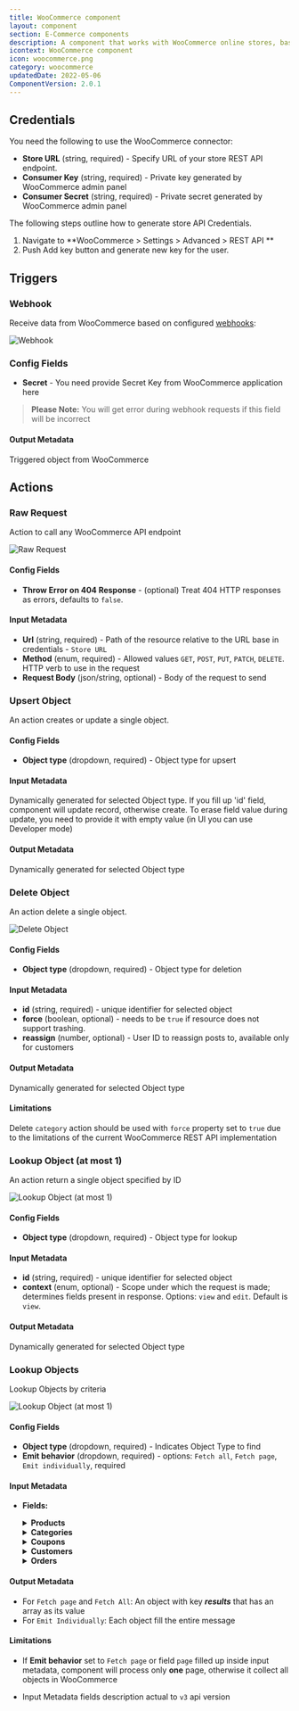 ```yaml
---
title: WooCommerce component
layout: component
section: E-Commerce components
description: A component that works with WooCommerce online stores, based on WooCommerce REST API
icontext: WooCommerce component
icon: woocommerce.png
category: woocommerce
updatedDate: 2022-05-06
ComponentVersion: 2.0.1
---
```


## Credentials

You need the following to use the WooCommerce connector:

 * **Store URL** (string, required) - Specify URL of your store REST API endpoint.
 * **Consumer Key** (string, required) - Private key generated by WooCommerce admin panel
 * **Consumer Secret** (string, required) - Private secret generated by WooCommerce admin panel

The following steps outline how to generate store API Credentials.

1. Navigate to **WooCommerce > Settings > Advanced > REST API **
1. Push Add key button and generate new key for the user.

## Triggers

### Webhook

Receive data from WooCommerce based on configured [webhooks](https://woocommerce.com/document/webhooks/):

![Webhook](img/webhook.png)

### Config Fields

 * **Secret** - You need provide Secret Key from WooCommerce application here

 >**Please Note:** You will get error during webhook requests if this field will be incorrect

#### Output Metadata

Triggered object from WooCommerce

## Actions

### Raw Request

Action to call any WooCommerce API endpoint

![Raw Request](img/make-raw-request.png)

#### Config Fields

* **Throw Error on 404 Response** - (optional) Treat 404 HTTP responses as errors, defaults to `false`.

#### Input Metadata

* **Url** (string, required) - Path of the resource relative to the URL base in credentials - `Store URL`
* **Method** (enum, required) - Allowed values `GET`, `POST`, `PUT`, `PATCH`, `DELETE`. HTTP verb to use in the request
* **Request Body** (json/string, optional) - Body of the request to send

### Upsert Object

An action creates or update a single object.

#### Config Fields

* **Object type** (dropdown, required) - Object type for upsert

#### Input Metadata

Dynamically generated for selected Object type. If you fill up 'id' field, component will update record, otherwise create.
To erase field value during update, you need to provide it with empty value (in UI you can use Developer mode)

#### Output Metadata

Dynamically generated for selected Object type

### Delete Object

An action delete a single object.

![Delete Object](img/delete-object.png)

#### Config Fields

* **Object type** (dropdown, required) - Object type for deletion

#### Input Metadata

* **id** (string, required) - unique identifier for selected object
* **force** (boolean, optional) - needs to be `true` if resource does not support trashing.
* **reassign** (number, optional) - User ID to reassign posts to, available only for customers

#### Output Metadata

Dynamically generated for selected Object type

#### Limitations

Delete `category` action should be used with `force` property set to `true` due to the limitations of the current WooCommerce REST API implementation

### Lookup Object (at most 1)

An action return a single object specified by ID

![Lookup Object (at most 1)](img/lookup-object-at-most-1.png)

#### Config Fields

* **Object type** (dropdown, required) - Object type for lookup

#### Input Metadata

* **id** (string, required) - unique identifier for selected object
* **context** (enum, optional) - Scope under which the request is made; determines fields present in response. Options: `view` and `edit`. Default is `view`.

#### Output Metadata

Dynamically generated for selected Object type

### Lookup Objects

Lookup Objects by criteria

![Lookup Object (at most 1)](img/lookup-objects.png)

#### Config Fields

* **Object type** (dropdown, required) - Indicates Object Type to find
* **Emit behavior** (dropdown, required) - options: `Fetch all`, `Fetch page`, `Emit individually`, required

#### Input Metadata

* **Fields:**

  <details close markdown="block"><summary><strong>Products</strong></summary>

  |Parameter|Type|Description|
  |----|-----------|-----------|
  |context|string|Scope under which the request is made; determines fields present in response. Options: `view` and `edit`. Default is `view`.|
  |page|integer|Current page of the collection. Default is `1`.|
  |per_page|integer|Maximum number of items to be returned in result set. Default is `10`.|
  |search|string|Limit results to those matching a string.|
  |after|string|Limit response to resources published after a given ISO8601 compliant date.|
  |before|string|Limit response to resources published before a given ISO8601 compliant date.|
  |exclude|array|Ensure result set excludes specific IDs.|
  |include|array|Limit result set to specific ids.|
  |offset|integer|Offset the result set by a specific number of items.|
  |order|string|Order sort attribute ascending or descending. Options: `asc` and `desc`. Default is `desc`.|
  |orderby|string|Sort collection by object attribute. Options: `date`, `id`, `include`, `title`, `slug`, `price`, `popularity` and `rating`. Default is `date`.|
  |parent|array|Limit result set to those of particular parent IDs.|
  |parent_exclude|array|Limit result set to all items except those of a particular parent ID.|
  |slug|string|Limit result set to products with a specific slug.|
  |status|string|Limit result set to products assigned a specific status. Options: `any`, `draft`, `pending`, `private` and `publish`. Default is `any`.|
  |type|string|Limit result set to products assigned a specific type. Options: `simple`, `grouped`, `external` and `variable`.|
  |sku|string|Limit result set to products with a specific SKU.|
  |featured|boolean|Limit result set to featured products.|
  |category|string|Limit result set to products assigned a specific category ID.|
  |tag|string|Limit result set to products assigned a specific tag ID.|
  |shipping_class|string|Limit result set to products assigned a specific shipping class ID.|
  |attribute|string|Limit result set to products with a specific attribute.|
  |attribute_term|string|Limit result set to products with a specific attribute term ID (required an assigned attribute).|
  |tax_class|string|Limit result set to products with a specific tax class. Default options: `standard`, `reduced-rate` and `zero-rate`.|
  |on_sale|boolean|Limit result set to products on sale.|
  |min_price|string|Limit result set to products based on a minimum price.|
  |max_price|string|Limit result set to products based on a maximum price.|
  |stock_status|string|Limit result set to products with specified stock status. Options: `instock`, `outofstock` and `onbackorder`.|

  </details>

  <details close markdown="block"><summary><strong>Categories</strong></summary>

  |Parameter|Type|Description|
  |----|-----------|-----------|
  |context|string|Scope under which the request is made; determines fields present in response. Options: `view` and `edit`. Default is `view`.|
  |page|integer|Current page of the collection. Default is `1`.|
  |per_page|integer|Maximum number of items to be returned in result set. Default is `10`.|
  |search|string|Limit results to those matching a string.|
  |exclude|array|Ensure result set excludes specific ids.|
  |include|array|Limit result set to specific ids.|
  |order|string|Order sort attribute ascending or descending. Options: `asc` and `desc`. Default is `asc`.|
  |orderby|string|Sort collection by resource attribute. Options: `id`, `include`, `name`, `slug`, `term_group`, description and count. Default is `name`.|
  |hide_empty|boolean|Whether to hide resources not assigned to any products. Default is `false`.|
  |parent|integer|Limit result set to resources assigned to a specific parent.|
  |product|integer|Limit result set to resources assigned to a specific product.|
  |slug|string|Limit result set to resources with a specific slug.|

  </details>

  <details close markdown="block"><summary><strong>Coupons</strong></summary>

  |Parameter|Type|Description|
  |----|-----------|-----------|
  |context|string|Scope under which the request is made; determines fields present in response. Options: `view` and `edit`.   Default is `view`.|
  |page|integer|Current page of the collection. Default is `1`.|
  |per_page|integer|Maximum number of items to be returned in result set. Default is `10`.|
  |search|string|Limit results to those matching a string.|
  |after|string|Limit response to resources published after a given ISO8601 compliant date.|
  |before|string|Limit response to resources published before a given ISO8601 compliant date.|
  |exclude|array|Ensure result set excludes specific IDs.|
  |include|array|Limit result set to specific ids.|
  |offset|integer|Offset the result set by a specific number of items.|
  |order|string|Order sort attribute ascending or descending. Options: `asc` and `desc`. Default is `desc`.|
  |orderby|string|Sort collection by object attribute. Options: `date`, `id`, `include`, `title` and `slug`. Default is `date`.|
  |code|string|Limit result set to resources with a specific code.|

  </details>

  <details close markdown="block"><summary><strong>Customers</strong></summary>

  |Parameter|Type|Description|
  |----|-----------|-----------|
  |context|string|Scope under which the request is made; determines fields present in response. Options: `view` and `edit`. Default is `view`.|
  |page|integer|Current page of the collection. Default is `1`.|
  |per_page|integer|Maximum number of items to be returned in result set. Default is `10`.|
  |search|string|Limit results to those matching a string.|
  |exclude|array|Ensure result set excludes specific IDs.|
  |include|array|Limit result set to specific IDs.|
  |offset|integer|Offset the result set by a specific number of items.|
  |order|string|Order sort attribute ascending or descending. Options: `asc` and `desc`. Default is `asc`.|
  |orderby|string|Sort collection by object attribute. Options: `id`, `include`, `name` and `registered_date`. Default is `name`.|
  |email|string|Limit result set to resources with a specific email.|
  |role|string|Limit result set to resources with a specific role. Options: `all`, `administrator`, `editor`, `author`, `contributor`, `subscriber`, `customer` and `shop_manager`. Default is `customer`.|

  </details>

  <details close markdown="block"><summary><strong>Orders</strong></summary>

  |Parameter|Type|Description|
  |----|-----------|-----------|
  |context|string|Scope under which the request is made;   determines fields present in response. Options: `view` and `edit`.   Default is `view`.|
  |page|integer|Current page of the collection. Default is `1`.|
  |per_page|integer|Maximum number of items to be returned in result set. Default is `10`.|
  |search|string|Limit results to those matching a string.|
  |after|string|Limit response to resources published after a given ISO8601 compliant date.|
  |before|string|Limit response to resources published before a given ISO8601 compliant date.|
  |exclude|array|Ensure result set excludes specific IDs.|
  |include|array|Limit result set to specific ids.|
  |offset|integer|Offset the result set by a specific number of items.|
  |order|string|Order sort attribute ascending or descending. Options: `asc` and `desc`. Default is `desc`.|
  |orderby|string|Sort collection by object attribute. Options: `date`, `id`, `include`, `title` and `slug`. Default is `date`.|
  |parent|array|Limit result set to those of particular parent IDs.|
  |parent_exclude|array|Limit result set to all items except those of a particular parent ID.|
  |status|array|Limit result set to orders assigned a specific   status. Options: `any`, `pending`, `processing`, `on-hold`, `completed`, `cancelled`, `refunded`, `failed` and `trash`. Default is `any`.|
  |customer|integer|Limit result set to orders assigned a specific customer.|
  |product|integer|Limit result set to orders assigned a specific product.|
  |dp|integer|Number of decimal points to use in each resource. Default is `2`.|
  </details>

#### Output Metadata

- For `Fetch page` and `Fetch All`: An object with key ***results*** that has an array as its value
- For `Emit Individually`:  Each object fill the entire message

#### Limitations

* If **Emit behavior** set to `Fetch page` or field `page` filled up inside input metadata, component will process only **one** page, otherwise it collect all objects in WooCommerce

* Input Metadata fields description actual to `v3` api version
